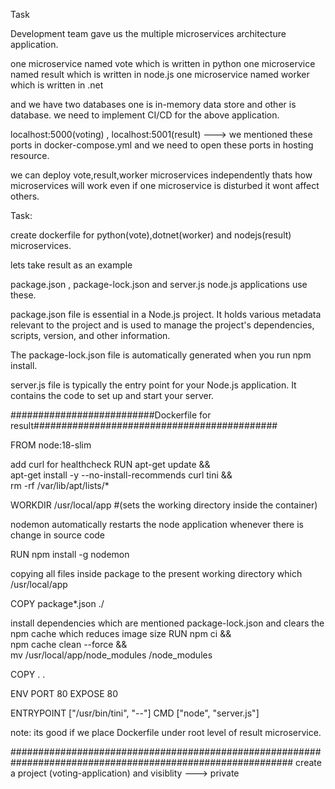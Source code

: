 
Task

Development team gave us the multiple microservices architecture application.

one microservice named vote which is written in python 
one microservice named result which is written in node.js
one microservice named worker which is written in .net

and we have two databases one is in-memory data store and other is database.
we need to implement CI/CD for the above application.

localhost:5000(voting) , localhost:5001(result) ---> we mentioned  these ports in docker-compose.yml and we need to open these ports in hosting resource.

we can deploy vote,result,worker microservices independently thats how microservices will work even if one microservice is disturbed it wont affect others.


Task:

create dockerfile for python(vote),dotnet(worker) and nodejs(result) microservices.

lets take result as an example

package.json , package-lock.json and server.js node.js applications use these.

package.json file is essential in a Node.js project. It holds various metadata relevant to the project and is used to manage the project's dependencies, scripts, version, and other information.

The package-lock.json file is automatically generated when you run npm install.

server.js file is typically the entry point for your Node.js application. It contains the code to set up and start your server.

##########################Dockerfile for result############################################

FROM node:18-slim

 add curl for healthcheck
RUN apt-get update && \
    apt-get install -y --no-install-recommends curl tini && \
    rm -rf /var/lib/apt/lists/*

WORKDIR /usr/local/app #(sets the working directory inside the container)

  nodemon  automatically restarts the node application whenever there is change in source code 

RUN npm install -g nodemon

 copying all files inside package to the present working directory which /usr/local/app

COPY package*.json ./

 install dependencies which are mentioned package-lock.json and clears the npm cache which reduces image size 
RUN npm ci && \
 npm cache clean --force && \
 mv /usr/local/app/node_modules /node_modules

COPY . .

ENV PORT 80
EXPOSE 80

ENTRYPOINT ["/usr/bin/tini", "--"]
CMD ["node", "server.js"]

note: its good if we place Dockerfile under root level of result microservice.

###########################################################################################################
create a project (voting-application) and visiblity ---> private


